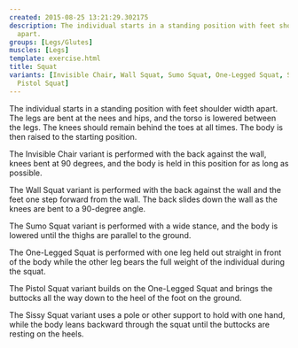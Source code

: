 ```yaml
---
created: 2015-08-25 13:21:29.302175
description: The individual starts in a standing position with feet shoulder width
  apart.
groups: [Legs/Glutes]
muscles: [Legs]
template: exercise.html
title: Squat
variants: [Invisible Chair, Wall Squat, Sumo Squat, One-Legged Squat, Sissy Squat,
  Pistol Squat]
---
```

The individual starts in a standing position with feet shoulder width apart. The legs are bent at the nees and hips, and the torso is lowered between the legs. The knees should remain behind the toes at all times. The body is then raised to the starting position.

The Invisible Chair variant is performed with the back against the wall, knees bent at 90 degrees, and the body is held in this position for as long as possible.

The Wall Squat variant is performed with the back against the wall and the feet one step forward from the wall. The back slides down the wall as the knees are bent to a 90-degree angle.

The Sumo Squat variant is performed with a wide stance, and the body is lowered until the thighs are parallel to the ground.

The One-Legged Squat is performed with one leg held out straight in front of the body while the other leg bears the full weight of the individual during the squat.

The Pistol Squat variant builds on the One-Legged Squat and brings the buttocks all the way down to the heel of the foot on the ground.

The Sissy Squat variant uses a pole or other support to hold with one hand, while the body leans backward through the squat until the buttocks are resting on the heels.